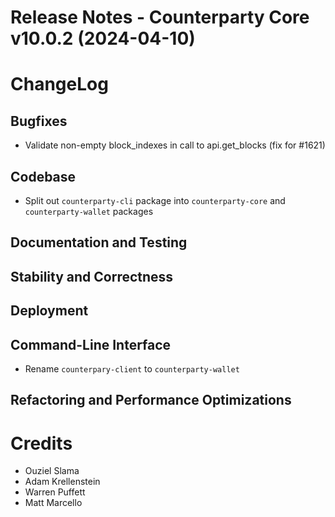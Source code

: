 # Release Notes - Counterparty Core v10.0.2 (2024-04-10)

# ChangeLog

## Bugfixes
* Validate non-empty block_indexes in call to api.get_blocks (fix for #1621)

## Codebase
* Split out `counterparty-cli` package into `counterparty-core` and `counterparty-wallet` packages

## Documentation and Testing


## Stability and Correctness


## Deployment


## Command-Line Interface
* Rename `counterpary-client` to `counterparty-wallet`


## Refactoring and Performance Optimizations


# Credits
* Ouziel Slama
* Adam Krellenstein
* Warren Puffett
* Matt Marcello
